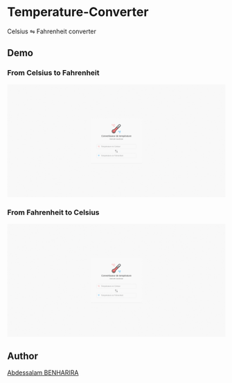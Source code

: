 # Temperature-Converter

Celsius ⇋ Fahrenheit converter

## Demo

### From Celsius to Fahrenheit

![c-to-f](pics/c-to-f.gif)

### From Fahrenheit to Celsius

![f-to-c](pics/f-to-c.gif)

## Author

[Abdessalam BENHARIRA](https://github.com/Abdessalam98)